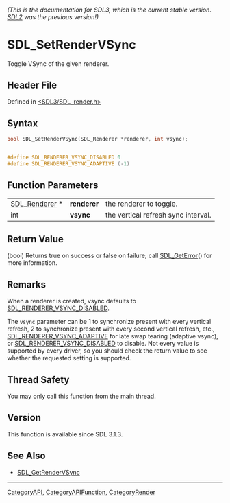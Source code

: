 ###### (This is the documentation for SDL3, which is the current stable version. [SDL2](https://wiki.libsdl.org/SDL2/) was the previous version!)
# SDL_SetRenderVSync

Toggle VSync of the given renderer.

## Header File

Defined in [<SDL3/SDL_render.h>](https://github.com/libsdl-org/SDL/blob/main/include/SDL3/SDL_render.h)

## Syntax

```c
bool SDL_SetRenderVSync(SDL_Renderer *renderer, int vsync);


#define SDL_RENDERER_VSYNC_DISABLED 0
#define SDL_RENDERER_VSYNC_ADAPTIVE (-1)
```

## Function Parameters

|                                |              |                                     |
| ------------------------------ | ------------ | ----------------------------------- |
| [SDL_Renderer](SDL_Renderer) * | **renderer** | the renderer to toggle.             |
| int                            | **vsync**    | the vertical refresh sync interval. |

## Return Value

(bool) Returns true on success or false on failure; call
[SDL_GetError](SDL_GetError)() for more information.

## Remarks

When a renderer is created, vsync defaults to
[SDL_RENDERER_VSYNC_DISABLED](SDL_RENDERER_VSYNC_DISABLED).

The `vsync` parameter can be 1 to synchronize present with every vertical
refresh, 2 to synchronize present with every second vertical refresh, etc.,
[SDL_RENDERER_VSYNC_ADAPTIVE](SDL_RENDERER_VSYNC_ADAPTIVE) for late swap
tearing (adaptive vsync), or
[SDL_RENDERER_VSYNC_DISABLED](SDL_RENDERER_VSYNC_DISABLED) to disable. Not
every value is supported by every driver, so you should check the return
value to see whether the requested setting is supported.

## Thread Safety

You may only call this function from the main thread.

## Version

This function is available since SDL 3.1.3.

## See Also

- [SDL_GetRenderVSync](SDL_GetRenderVSync)

----
[CategoryAPI](CategoryAPI), [CategoryAPIFunction](CategoryAPIFunction), [CategoryRender](CategoryRender)

